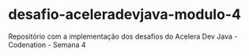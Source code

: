 # desafio-aceleradevjava-modulo-4
Repositório com a implementação dos desafios do Acelera Dev Java - Codenation - Semana 4
